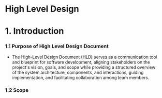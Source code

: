 # High Level Design
# 1. Introduction
### 1.1 Purpose of High Level Design Document
- The High-Level Design Document (HLD) serves as a communication tool and blueprint for software development, aligning stakeholders on the project's vision, goals, and scope while providing a structured overview of the system architecture, components, and interactions, guiding implementation, and facilitating collaboration among team members.
### 1.2 Scope


